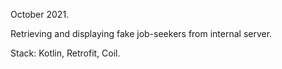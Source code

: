 October 2021.

Retrieving and displaying fake job-seekers from internal server.

Stack: Kotlin, Retrofit, Coil.
